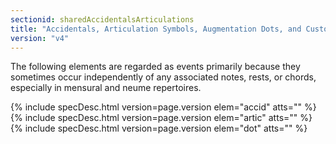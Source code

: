 ```yaml
---
sectionid: sharedAccidentalsArticulations
title: "Accidentals, Articulation Symbols, Augmentation Dots, and Custos Signs"
version: "v4"
---
```




The following elements are regarded as events primarily because they sometimes occur
independently of any associated notes, rests, or chords, especially in mensural and
neume
repertoires.



{% include specDesc.html version=page.version elem="accid" atts="" %}
{% include specDesc.html version=page.version elem="artic" atts="" %}
{% include specDesc.html version=page.version elem="dot" atts="" %}



